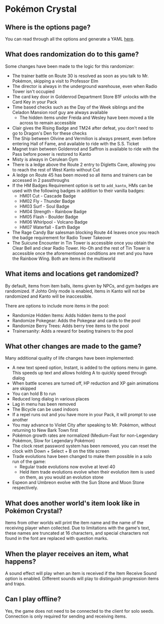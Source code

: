 # Pokémon Crystal

## Where is the options page?

You can read through all the options and generate a YAML [here](../player-options).

## What does randomization do to this game?

Some changes have been made to the logic for this randomizer:

- The trainer battle on Route 30 is resolved as soon as you talk to Mr. Pokémon, skipping a visit to Professor Elm
- The director is always in the underground warehouse, even when Radio Tower isn't occupied
- The card key door in Goldenrod Department Store B1F unlocks with the Card Key in your Pack
- Time based checks such as the Day of the Week siblings and the Celadon Mansion roof guy are always available
    - The hidden items under Freida and Wesley have been moved a tile across to remain accessible
- Clair gives the Rising Badge and TM24 after defeat, you don't need to go to Dragon's Den for these checks
- The Ship between Olivine and Vermilion is always present, even before entering Hall of Fame, and available to
  ride with the S.S. Ticket
- Magnet train between Goldenrod and Saffron is available to ride with the Pass before power is restored to Kanto
- Misty is always in Cerulean Gym
- There is a ledge above the Route 2 entry to Digletts Cave, allowing you to reach the rest of West Kanto without Cut
- A ledge on Route 45 has been moved so all items and trainers can be accessed in 2 passthroughs
- If the HM Badges Requirement option is set to `add_kanto`, HMs can be used with the following badges in addition to
  their vanilla badges:
    - HM01 Cut - Cascade Badge
    - HM02 Fly - Thunder Badge
    - HM03 Surf - Soul Badge
    - HM04 Strength - Rainbow Badge
    - HM05 Flash - Boulder Badge
    - HM06 Whirlpool - Volcano Badge
    - HM07 Waterfall - Earth Badge
- The Rage Candy Bar salesman blocking Route 44 leaves once you reach the badge requirement for Radio Tower Takeover
- The Suicune Encounter in Tin Tower is accessible once you obtain the Clear Bell and clear Radio Tower. Ho-Oh and the rest of Tin Tower is accessible once the aforementioned conditions are met and you have the Rainbow Wing. Both are items in the multiworld

## What items and locations get randomized?

By default, items from item balls, items given by NPCs, and gym badges are randomized.
If Johto Only mode is enabled, items in Kanto will not be randomized and Kanto will be inaccessible.

There are options to include more items in the pool:

- Randomize Hidden Items: Adds hidden items to the pool
- Randomize Pokegear: Adds the Pokegear and cards to the pool
- Randomize Berry Trees: Adds berry tree items to the pool
- Trainersanity: Adds a reward for beating trainers to the pool

## What other changes are made to the game?

Many additional quality of life changes have been implemented:

- A new text speed option, Instant, is added to the options menu in game. This speeds up text and allows holding A to
  quickly speed through dialog
- When battle scenes are turned off, HP reduction and XP gain animations are skipped
- You can hold B to run
- Reduced long dialog in various places
- Lag in menu has been removed
- The Bicycle can be used indoors
- If a repel runs out and you have more in your Pack, it will prompt to use another
- You may advance to Violet City after speaking to Mr. Pokémon, without returning to New Bark Town first
- Pokémon growth rates are normalized (Medium-Fast for non-Legendary Pokémon, Slow for Legendary Pokémon)
- The clock reset password system has been removed, you can reset the clock with Down + Select + B on the title screen
- Trade evolutions have been changed to make them possible in a solo run of the game:
    - Regular trade evolutions now evolve at level 40
    - Held item trade evolutions evolve when their evolution item is used on them, as you would an evolution stone
- Espeon and Umbreon evolve with the Sun Stone and Moon Stone respectively.

## What does another world's item look like in Pokémon Crystal?

Items from other worlds will print the item name and the name of the receiving player when collected. Due to
limitations with the game's text, these names are truncated at 16 characters, and special characters not found in the
font are replaced with question marks.

## When the player receives an item, what happens?

A sound effect will play when an item is received if the Item Receive Sound option is enabled. Different sounds will
play to distinguish progression items and traps.

## Can I play offline?

Yes, the game does not need to be connected to the client for solo seeds. Connection is only required for sending and
receiving items.
